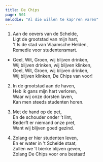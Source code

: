 ```yaml
---
title: De Chips
page: 501
melodie: "Al die willen te kap'ren varen"
---  
```


1. Aan de oevers van de Schelde,  
Ligt de grootstad van mijn hart,  
’t Is de stad van Vlaamsche Helden,  
Remedie voor studentensmart.   


- Geel, Wit, Groen, wij blijven drinken,  
Wij blijven drinken, wij blijven klinken,  
Geel, Wit, Groen, wij blijven drinken,  
Wij blijven klinken, De Chips van voor!  


2. In de grootstad aan de haven,  
Heb ik gans mijn hart verloren,  
Waar wij onze dorsten laven,  
Kan men steeds studenten horen.   


3. Met de hand op de pet,  
En de schouder onder ’t lint,  
Bederft er niemand onze pret,  
Want wij blijven goed gezind.   


4. Zolang er hier studenten leven,  
En er water in ’t Schelde staat,  
Zullen we ’t bierke blijven geven,  
Zolang De Chips voor ons bestaat!  